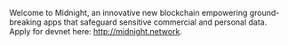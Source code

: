 Welcome to Midnight, an innovative new blockchain empowering ground-breaking apps that safeguard sensitive commercial and personal data. Apply for devnet here: http://midnight.network.
